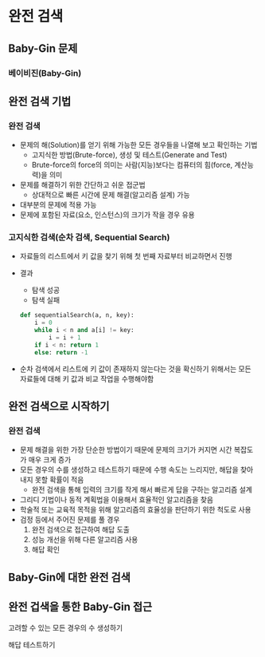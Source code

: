 # 완전 검색

## Baby-Gin 문제

### 베이비진(Baby-Gin)

## 완전 검색 기법

### 완전 검색

- 문제의 해(Solution)를 얻기 위해 가능한 모든 경우들을 나열해 보고 확인하는 기법
  - 고지식한 방법(Brute-force), 생성 및 테스트(Generate and Test)
  - Brute-force의 force의 의미는 사람(지능)보다는 컴퓨터의 힘(force, 계산능력)을 의미
- 문제를 해결하기 위한 간단하고 쉬운 접군법
  - 상대적으로 빠른 시간에 문제 해결(알고리즘 설계) 가능
- 대부분의 문제에 적용 가능
- 문제에 포함된 자료(요소, 인스턴스)의 크기가 작을 경우 유용

### 고지식한 검색(순차 검색, Sequential Search)

- 자료들의 리스트에서 키 값을 찾기 위해 첫 번째 자료부터 비교하면서 진행

- 결과

  - 탐색 성공
  - 탐색 실패

  ~~~python
  def sequentialSearch(a, n, key):
      i = 0
      while i < n and a[i] != key:
          i = i + 1
      if i < n: return 1
      else: return -1
  ~~~

- 순차 검색에서 리스트에 키 값이 존재하지 않는다는 것을 확신하기 위해서는 모든 자료들에 대해 키 값과 비교 작업을 수행해야함

## 완전 검색으로 시작하기

### 완전 검색

- 문제 해결을 위한 가장 단순한 방법이기 때문에 문제의 크기가 커지면 시간 복잡도가 매우 크게 증가
- 모든 경우의 수를 생성하고 테스트하기 때문에 수행 속도는 느리지만, 해답을 찾아내지 못할 확률이 적음
  - 완전 검색을 통해 입력의 크기를 작게 해서 빠르게 답을 구하는 알고리즘 설계
- 그리디 기법이나 동적 계획법을 이용해서 효율적인 알고리즘을 찾음
- 학술적 또는 교육적 목적을 위해 알고리즘의 효율성을 판단하기 위한 척도로 사용
- 검정 등에서 주어진 문제를 풀 경우
  1. 완전 검색으로 접근하여 해답 도출
  2. 성능 개선을 위해 다른 알고리즘 사용
  3. 해답 확인

## Baby-Gin에 대한 완전 검색

## 완전 겁색을 통한 Baby-Gin 접근

고려할 수 있는 모든 경우의 수 생성하기

해답 테스트하기